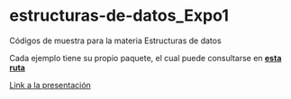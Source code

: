 # estructuras-de-datos_Expo1
Códigos de muestra para la materia Estructuras de datos

Cada ejemplo tiene su propio paquete, el cual puede consultarse en [**esta ruta**](src\main\java\com\expo1)

[Link a la presentación](https://www.canva.com/design/DAF0SSpgqkk/LZSvoBdlPn79QSFROFGU9g/edit?utm_content=DAF0SSpgqkk&utm_campaign=designshare&utm_medium=link2&utm_source=sharebutton)
